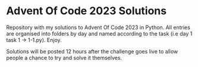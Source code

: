 # Advent Of Code 2023 Solutions

Repository with my solutions to Advent Of Code 2023 in Python. All entries are organised into folders by day and named according to the task (i.e day 1 task 1 -> 1-1.py). Enjoy.

Solutions will be posted 12 hours after the challenge goes live to allow people a chance to try and solve it themselves.
